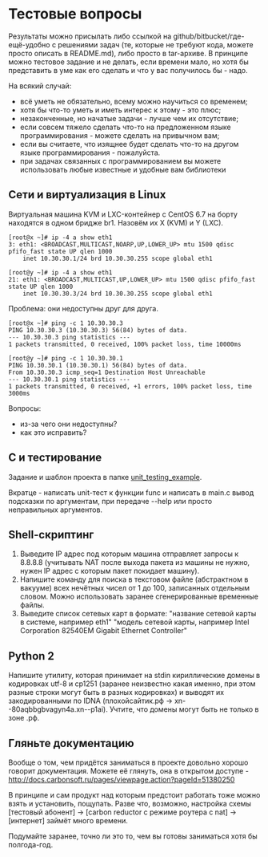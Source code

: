 # Тестовые вопросы

Результаты можно присылать либо ссылкой на github/bitbucket/где-ещё-удобно с решениями задач (те, которые не требуют кода, можете просто описать в README.md), либо просто в tar-архиве. В принципе можно тестовое задание и не делать, если времени мало, но хотя бы представить в уме как его сделать и что у вас получилось бы - надо.

На всякий случай:

- всё уметь не обязательно, всему можно научиться со временем;
- хотя бы что-то уметь и иметь интерес к этому - это плюс;
- незаконченные, но начатые задачи - лучше чем их отсутствие;
- если совсем тяжело сделать что-то на предложенном языке программирования - можете сделать на привычном вам;
- если вы считаете, что изящнее будет сделать что-то на другом языке программирования - пожалуйста.
- при задачах связанных с программированием вы можете использовать любые известные и удобные вам библиотеки

## Сети и виртуализация в Linux

Виртуальная машина KVM и LXC-контейнер c CentOS 6.7 на борту находятся в одном бридже br1. Назовём их X (KVM) и Y (LXC).

    [root@x ~]# ip -4 a show eth1
    3: eth1: <BROADCAST,MULTICAST,NOARP,UP,LOWER_UP> mtu 1500 qdisc pfifo_fast state UP qlen 1000
        inet 10.30.30.1/24 brd 10.30.30.255 scope global eth1

    [root@y ~]# ip -4 a show eth1
    21: eth1: <BROADCAST,MULTICAST,UP,LOWER_UP> mtu 1500 qdisc pfifo_fast state UP qlen 1000
        inet 10.30.30.3/24 brd 10.30.30.255 scope global eth1

Проблема: они недоступны друг для друга.

    [root@x ~]# ping -c 1 10.30.30.3
    PING 10.30.30.3 (10.30.30.3) 56(84) bytes of data.
    --- 10.30.30.3 ping statistics ---
    1 packets transmitted, 0 received, 100% packet loss, time 10000ms

    [root@y ~]# ping -c 1 10.30.30.1
    PING 10.30.30.1 (10.30.30.1) 56(84) bytes of data.
    From 10.30.30.3 icmp_seq=1 Destination Host Unreachable
    --- 10.30.30.1 ping statistics ---
    1 packets transmitted, 0 received, +1 errors, 100% packet loss, time 3000ms

Вопросы:
- из-за чего они недоступны?
- как это исправить?

## С и тестирование

Задание и шаблон проекта в папке [unit_testing_example](https://github.com/carbonsoft/test_sys_dev/tree/master/reductor_developer/unit_testing_example).

Вкратце - написать unit-тест к функции func и написать в main.c вывод подсказки по аргументам, при передаче --help или просто неправильных аргументов.

## Shell-скриптинг

1. Выведите IP адрес под которым машина отправляет запросы к 8.8.8.8 (учитывать NAT после выхода пакета из машины не нужно, нужен IP адрес с которым пакет покидает машину).
2. Напишите команду для поиска в текстовом файле (абстрактном в вакууме) всех нечётных чисел от 1 до 100, записанных отдельным словом. Можно использовать заранее сгенерированные временные файлы.
3. Выведите список сетевых карт в формате: "название сетевой карты в системе, например eth1" "модель сетевой карты, например Intel Corporation 82540EM Gigabit Ethernet Controller"

## Python 2

Напишите утилиту, которая принимает на stdin кириллические домены в кодировках utf-8 и cp1251 (заранее неизвестно какая именно, при этом разные строки могут быть в разных кодировках) и выводят их закодированными по IDNA (плохойсайтик.рф -> xn--80aqbbgbvagyn4a.xn--p1ai). Учтите, что домены могут быть не только в зоне .рф.

## Гляньте документацию

Вообще о том, чем придётся заниматься в проекте довольно хорошо говорит документация. Можете её глянуть, она в открытом доступе - http://docs.carbonsoft.ru/pages/viewpage.action?pageId=51380250

В принципе и сам продукт над которым предстоит работать тоже можно взять и установить, пощупать. Разве что, возможно, настройка схемы [тестовый абонент] -> [carbon reductor с режиме роутера с nat] -> [интернет] займёт много времени.

Подумайте заранее, точно ли это то, чем вы готовы заниматься хотя бы полгода-год.
